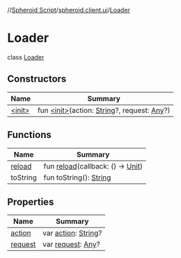//[Spheroid Script](../../index.md)/[spheroid.client.ui](../index.md)/[Loader](index.md)



# Loader  
 class [Loader](index.md)   


## Constructors  
  
|  Name|  Summary| 
|---|---|
| [&lt;init&gt;](-init-.md)|  fun [&lt;init&gt;](-init-.md)(action: [String](../../spheroid/-string/index.md)?, request: [Any](../../spheroid/-any/index.md)?)   <br>


## Functions  
  
|  Name|  Summary| 
|---|---|
| [reload](reload.md)| fun [reload](reload.md)(callback: () -> [Unit](../../spheroid/-unit/index.md))  <br>
| toString| fun toString(): [String](../../spheroid/-string/index.md)  <br>


## Properties  
  
|  Name|  Summary| 
|---|---|
| [action](index.md#spheroid.client.ui/Loader/action/#/PointingToDeclaration/)|  var [action](index.md#spheroid.client.ui/Loader/action/#/PointingToDeclaration/): [String](../../spheroid/-string/index.md)?   <br>
| [request](index.md#spheroid.client.ui/Loader/request/#/PointingToDeclaration/)|  var [request](index.md#spheroid.client.ui/Loader/request/#/PointingToDeclaration/): [Any](../../spheroid/-any/index.md)?   <br>

